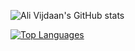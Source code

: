 ![Ali Vijdaan's GitHub stats](https://github-readme-stats.vercel.app/api?username=vijdaancoding&show_icons=true&theme=radical)

[![Top Languages](https://github-readme-stats.vercel.app/api/top-langs/?username=vijdaancoding)](https://github.com/anuraghazra/github-readme-stats)
